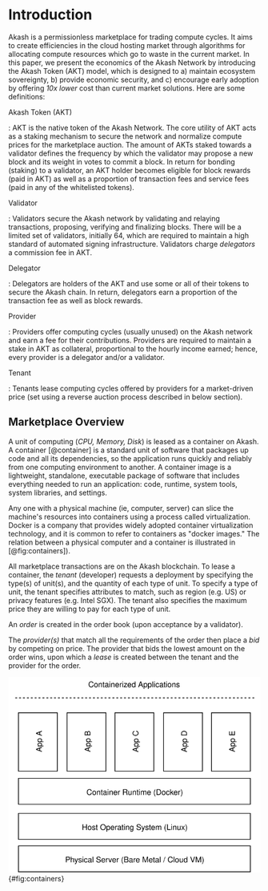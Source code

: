
# Introduction

Akash is a permissionless marketplace for trading compute cycles. It aims to create efficiencies in the cloud hosting market through algorithms for allocating compute resources which go to waste in the current market. In this paper, we present the economics of the Akash Network by introducing the Akash Token (AKT) model, which is designed to a) maintain ecosystem sovereignty, b) provide economic security, and c) encourage early adoption by offering *10x lower* cost than current market solutions. Here are some definitions:

Akash Token (AKT)

:  AKT is the native token of the Akash Network. The core utility of AKT acts as a staking mechanism to secure the network and normalize compute prices for the marketplace auction. The amount of AKTs staked towards a validator defines the frequency by which the validator may propose a new block and its weight in votes to commit a block. In return for bonding (staking) to a validator, an AKT holder becomes eligible for block rewards (paid in AKT) as well as a proportion of transaction fees and service fees (paid in any of the whitelisted tokens).

Validator 

:   Validators secure the Akash network by validating and relaying transactions, proposing, verifying and finalizing blocks. There will be a limited set of validators, initially 64, which are required to maintain a high standard of automated signing infrastructure. Validators charge *delegators* a commission fee in AKT.

Delegator

:   Delegators are holders of the AKT and use some or all of their tokens to secure the Akash chain. In return, delegators earn a proportion of the transaction fee as well as block rewards.

Provider

:  Providers offer computing cycles (usually unused) on the Akash network and earn a fee for their contributions. Providers are required to maintain a stake in AKT as collateral, proportional to the hourly income earned; hence, every provider is a delegator and/or a validator.

Tenant

:   Tenants lease computing cycles offered by providers for a market-driven price (set using a reverse auction process described in below section).

## Marketplace Overview

A unit of computing (*CPU, Memory, Disk*) is leased as a container on Akash. A container [@container] is a standard unit of software that packages up code and all its dependencies, so the application runs quickly and reliably from one computing environment to another. A container image is a lightweight, standalone, executable package of software that includes everything needed to run an application: code, runtime, system tools, system libraries, and settings. 

Any one with a physical machine (ie, computer, server) can slice the machine's resources into containers using a process called virtualization. Docker is a company that provides widely adopted container virtualization technology, and it is common to refer to containers as "docker images." The relation between a physical computer and a container is illustrated in [@fig:containers]).

All marketplace transactions are on the Akash blockchain. To lease a container, the *tenant* (developer) requests a deployment by specifying the type(s) of unit(s), and the quantity of each type of unit. To specify a type of unit, the tenant specifies attributes to match, such as region (e.g. US) or privacy features (e.g. Intel SGX). The tenant also specifies the maximum price they are willing to pay for each type of unit.

An *order* is created in the order book (upon acceptance by a validator).

The *provider(s)* that match all the requirements of the order then place a *bid* by competing on price. The provider that bids the lowest amount on the order wins, upon which a *lease* is created between the tenant and the provider for the order.

![A simple illustration of containerized applications in relation to the physical servers](figures/containers.svg){#fig:containers}
